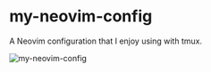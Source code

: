 # my-neovim-config
A Neovim configuration that I enjoy using with tmux. 

![my-neovim-config](https://github.com/osag1e/my-neovim-config/blob/main/vim.png)



